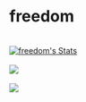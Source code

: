 <br>
<br>
<br>
<h1> freedom </h1>
<br>
<a href="https://github.com/sippinfreedom">
  <img align="center" src="https://github-readme-stats.vercel.app/api?username=sippinfreedom&show_icons=true&include_all_commits=true&show_icons=true&title_color=fff&icon_color=00FFFF&text_color=9f9f9f&bg_color=151515" alt="freedom's Stats" />
</a>
<br><br>
<a href="https://github.com/sippinfreedom?tab=repositories">
  <img align="center" src="https://github-readme-stats.vercel.app/api/top-langs/?username=sippinfreedom&layout=compact&show_icons=true&title_color=fff&icon_color=00FFFF&text_color=9f9f9f&bg_color=151515" />
</a>
<br>
<br>
  <img align="center" src="https://visitor-badge.laobi.icu/badge?page_id=sippinfreedom.sippinfreedom" />
